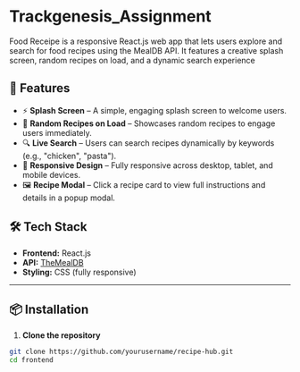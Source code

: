 # Trackgenesis_Assignment

Food Receipe is a responsive React.js web app that lets users explore and search for food recipes using the MealDB API. It features a creative splash screen, random recipes on load, and a dynamic search experience

## 🚀 Features

- ⚡ **Splash Screen** – A simple, engaging splash screen to welcome users.
- 🔀 **Random Recipes on Load** – Showcases random recipes to engage users immediately.
- 🔍 **Live Search** – Users can search recipes dynamically by keywords (e.g., "chicken", "pasta").
- 📱 **Responsive Design** – Fully responsive across desktop, tablet, and mobile devices.
- 🖼️ **Recipe Modal** – Click a recipe card to view full instructions and details in a popup modal.

## 🛠️ Tech Stack

- **Frontend:** React.js
- **API:** [TheMealDB](https://www.themealdb.com/api.php)
- **Styling:** CSS (fully responsive)

---

## 📦 Installation

1. **Clone the repository**

```bash
git clone https://github.com/yourusername/recipe-hub.git
cd frontend
